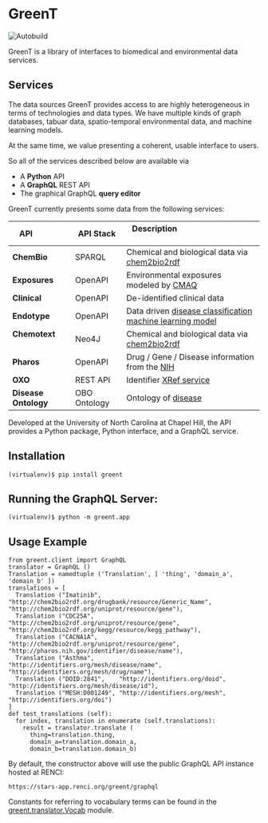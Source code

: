 # GreenT

![Autobuild](https://travis-ci.org/NCATS-Tangerine/greent.svg?branch=master)

GreenT is a library of interfaces to biomedical and environmental data services.

## Services

The data sources GreenT provides access to are highly heterogeneous in terms of technologies and data types. We have multiple kinds of graph databases, tabuar data, spatio-temporal environmental data, and machine learning models. 

At the same time, we value presenting a coherent, usable interface to users. 

So all of the services described below are available via
* A **Python** API
* A **GraphQL** REST API
* The graphical GraphQL **query editor**

GreenT currently presents some data from the following services:

| **API**               | API Stack     |   Description                                               |
| ----------------------|---------------|-------------------------------------------------------------|
| **ChemBio**           | SPARQL        | Chemical and biological data via [chem2bio2rdf](http://stars-blazegraph.renci.org/blazegraph/#query)               |
| **Exposures**         | OpenAPI       | Environmental exposures modeled by [CMAQ](https://exposures.renci.org/v1/ui/#/default)   |
| **Clinical**          | OpenAPI       | De-identified clinical data                                 |
| **Endotype**          | OpenAPI       | Data driven [disease classification machine learning model](https://endotypes.renci.org/v1/ui/)    |
| **Chemotext**         |     Neo4J     | Chemical and biological data via [chem2bio2rdf](http://cheminfov.informatics.indiana.edu:8080/c2b2r/)   |
| **Pharos**            |     OpenAPI   | Drug / Gene / Disease information from the [NIH](https://pharos.nih.gov/idg/api)  |
| **OXO**               |     REST API  | Identifier [XRef service](https://www.ebi.ac.uk/spot/oxo/)  |
| **Disease Ontology**  | OBO Ontology  | Ontology of [disease](http://disease-ontology.org/)         |

Developed at the University of North Carolina at Chapel Hill, the API provides a Python package, Python interface, and a GraphQL service.

## Installation

```
(virtualenv)$ pip install greent
```

## Running the GraphQL Server:
```
(virtualenv)$ python -m greent.app
```

## Usage Example

```
from greent.client import GraphQL
translator = GraphQL ()    
Translation = namedtuple ('Translation', [ 'thing', 'domain_a', 'domain_b' ])
translations = [
  Translation ("Imatinib",     "http://chem2bio2rdf.org/drugbank/resource/Generic_Name", "http://chem2bio2rdf.org/uniprot/resource/gene"),      
  Translation ("CDC25A",       "http://chem2bio2rdf.org/uniprot/resource/gene",          "http://chem2bio2rdf.org/kegg/resource/kegg_pathway"), 
  Translation ("CACNA1A",      "http://chem2bio2rdf.org/uniprot/resource/gene",          "http://pharos.nih.gov/identifier/disease/name"),      
  Translation ("Asthma",       "http://identifiers.org/mesh/disease/name",               "http://identifiers.org/mesh/drug/name"),              
  Translation ("DOID:2841",    "http://identifiers.org/doid",                            "http://identifiers.org/mesh/disease/id"),             
  Translation ("MESH:D001249", "http://identifiers.org/mesh",                            "http://identifiers.org/doi")
]
def test_translations (self):
  for index, translation in enumerate (self.translations):
    result = translator.translate (
      thing=translation.thing,
      domain_a=translation.domain_a,
      domain_b=translation.domain_b)
```

By default, the constructor above will use the public GraphQL API instance hosted at RENCI: 
```
https://stars-app.renci.org/greent/graphql
```

Constants for referring to vocabulary terms can be found in the [greent.translator.Vocab](https://github.com/NCATS-Tangerine/greent/blob/master/greent/translator.py#L13) module.

